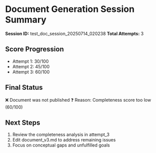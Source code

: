 # Document Generation Session Summary

**Session ID:** test_doc_session_20250714_020238
**Total Attempts:** 3

## Score Progression

- Attempt 1: 30/100
- Attempt 2: 45/100
- Attempt 3: 60/100

## Final Status

❌ Document was not published
❓ Reason: Completeness score too low (60/100)

## Next Steps

1. Review the completeness analysis in attempt_3
2. Edit document_v3.md to address remaining issues
3. Focus on conceptual gaps and unfulfilled goals
